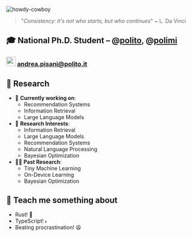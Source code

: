 <!--## Hi there 👋-->

<!--
**andreapisa9/andreapisa9** is a ✨ _special_ ✨ repository because its `README.md` (this file) appears on your GitHub profile.

Here are some ideas to get you started:

- 🔭 I’m currently working on ...
- 🌱 I’m currently learning ...
- 👯 I’m looking to collaborate on ...
- 🤔 I’m looking for help with ...
- 💬 Ask me about ...
- 📫 How to reach me: ...
- 😄 Pronouns: ...
- ⚡ Fun fact: ...
-->
![howdy-cowboy](https://github.com/andreapisa9/andreapisa9/assets/75833424/c684045f-ca59-4fef-86bf-7e068f23e992)


> "*Consistency: it's not who starts, but who continues*"
> ~ L. Da Vinci

## 🎓 National Ph.D. Student – @[polito](https://github.com/polito), @[polimi](https://github.com/polimi)
### <img src="https://github.com/andreapisa9/andreapisa9/assets/75833424/084c905f-cf85-43c1-b720-dcea18917df0" alt="mail_icon" width="25em"/> [andrea.pisani@polito.it](mailto:andrea.pisani@polito.it)

## 🔬 Research
- 🚧 **Currently working on**:
  - Recommendation Systems
  - Information Retrieval
  - Large Language Models
- 🤔 **Research Interests**:
  - Information Retrieval
  - Large Language Models
  - Recommendation Systems
  - Natural Language Processing
  - Bayesian Optimization
- 👴🏻 **Past Research**:
  - Tiny Machine Learning
  - On-Device Learning
  - Bayesian Optimization
 
## 💭 Teach me something about
- Rust! 🦀
- TypeScript! <img src="https://github.com/andreapisa9/andreapisa9/assets/75833424/5b6b0a72-edaa-4ead-a902-85439b0056ff" alt="typescript_logo" width="10em"/>
- Beating procrastination! 😫
